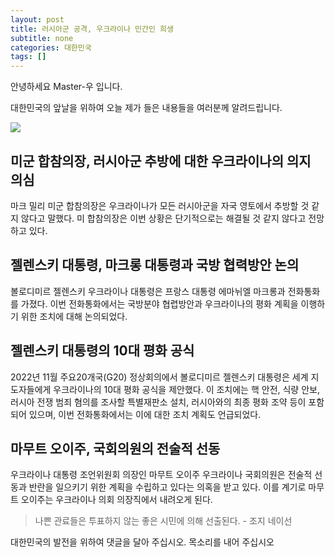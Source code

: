 ```yaml
---
layout: post
title: 러시아군 공격, 우크라이나 민간인 희생
subtitle: none
categories: 대한민국
tags: []
---
```


안녕하세요 Master-우 입니다.

대한민국의 앞날을 위하여 오늘 제가 들은 내용들을 여러분께 알려드립니다.




![](https://source.unsplash.com/800x450/?luxury)

##  미군 합참의장, 러시아군 추방에 대한 우크라이나의 의지 의심
마크 밀리 미군 합참의장은 우크라이나가 모든 러시아군을 자국 영토에서 추방할 것 같지 않다고 말했다. 미 합참의장은 이번 상황은 단기적으로는 해결될 것 같지 않다고 전망하고 있다.

## 젤렌스키 대통령, 마크롱 대통령과 국방 협력방안 논의
볼로디미르 젤렌스키 우크라이나 대통령은 프랑스 대통령 에마뉘엘 마크롱과 전화통화를 가졌다. 이번 전화통화에서는 국방분야 협렵방안과 우크라이나의 평화 계획을 이행하기 위한 조치에 대해 논의되었다.

## 젤렌스키 대통령의 10대 평화 공식
2022년 11월 주요20개국(G20) 정상회의에서 볼로디미르 젤렌스키 대통령은 세계 지도자들에게 우크라이나의 10대 평화 공식을 제안했다. 이 조치에는 핵 안전, 식량 안보, 러시아 전쟁 범죄 혐의를 조사할 특별재판소 설치, 러시아와의 최종 평화 조약 등이 포함되어 있으며, 이번 전화통화에서는 이에 대한 조치 계획도 언급되었다.

## 마무트 오이주, 국회의원의 전술적 선동
우크라이나 대통령 조언위원회 의장인 마무트 오이주 우크라이나 국회의원은 전술적 선동과 반란을 일으키기 위한 계획을 수립하고 있다는 의혹을 받고 있다. 이를 계기로 마무트 오이주는 우크라이나 의회 의장직에서 내려오게 된다.


> 나쁜 관료들은 투표하지 않는 좋은 시민에 의해 선출된다. - 조지 네이선

대한민국의 발전을 위하여 댓글을 달아 주십시오. 목소리를 내어 주십시오
